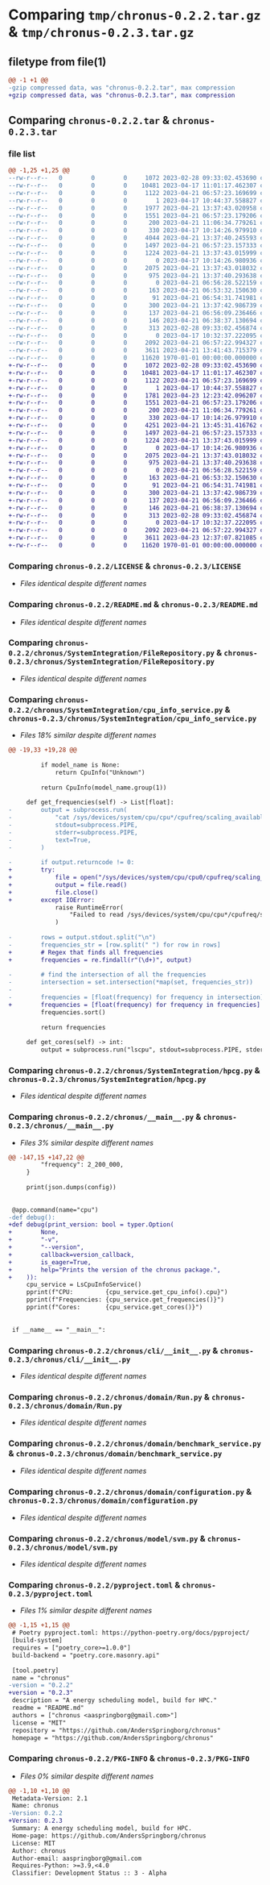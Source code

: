 # Comparing `tmp/chronus-0.2.2.tar.gz` & `tmp/chronus-0.2.3.tar.gz`

## filetype from file(1)

```diff
@@ -1 +1 @@
-gzip compressed data, was "chronus-0.2.2.tar", max compression
+gzip compressed data, was "chronus-0.2.3.tar", max compression
```

## Comparing `chronus-0.2.2.tar` & `chronus-0.2.3.tar`

### file list

```diff
@@ -1,25 +1,25 @@
--rw-r--r--   0        0        0     1072 2023-02-28 09:33:02.453690 chronus-0.2.2/LICENSE
--rw-r--r--   0        0        0    10481 2023-04-17 11:01:17.462307 chronus-0.2.2/README.md
--rw-r--r--   0        0        0     1122 2023-04-21 06:57:23.169699 chronus-0.2.2/chronus/SystemIntegration/FileRepository.py
--rw-r--r--   0        0        0        1 2023-04-17 10:44:37.558827 chronus-0.2.2/chronus/SystemIntegration/__init__.py
--rw-r--r--   0        0        0     1977 2023-04-21 13:37:43.020958 chronus-0.2.2/chronus/SystemIntegration/cpu_info_service.py
--rw-r--r--   0        0        0     1551 2023-04-21 06:57:23.179206 chronus-0.2.2/chronus/SystemIntegration/hpcg.py
--rw-r--r--   0        0        0      200 2023-04-21 11:06:34.779261 chronus-0.2.2/chronus/SystemIntegration/repository.py
--rw-r--r--   0        0        0      330 2023-04-17 10:14:26.979910 chronus-0.2.2/chronus/__init__.py
--rw-r--r--   0        0        0     4044 2023-04-21 13:37:40.245593 chronus-0.2.2/chronus/__main__.py
--rw-r--r--   0        0        0     1497 2023-04-21 06:57:23.157333 chronus-0.2.2/chronus/cli/__init__.py
--rw-r--r--   0        0        0     1224 2023-04-21 13:37:43.015999 chronus-0.2.2/chronus/domain/Run.py
--rw-r--r--   0        0        0        0 2023-04-17 10:14:26.980936 chronus-0.2.2/chronus/domain/__init__.py
--rw-r--r--   0        0        0     2075 2023-04-21 13:37:43.018032 chronus-0.2.2/chronus/domain/benchmark_service.py
--rw-r--r--   0        0        0      975 2023-04-21 13:37:40.293638 chronus-0.2.2/chronus/domain/configuration.py
--rw-r--r--   0        0        0        0 2023-04-21 06:56:28.522159 chronus-0.2.2/chronus/domain/interfaces/__init__.py
--rw-r--r--   0        0        0      163 2023-04-21 06:53:32.150630 chronus-0.2.2/chronus/domain/interfaces/application_runner_interface.py
--rw-r--r--   0        0        0       91 2023-04-21 06:54:31.741981 chronus-0.2.2/chronus/domain/interfaces/benchmark_run_repository_interface.py
--rw-r--r--   0        0        0      300 2023-04-21 13:37:42.986739 chronus-0.2.2/chronus/domain/interfaces/cpu_info_service_interface.py
--rw-r--r--   0        0        0      137 2023-04-21 06:56:09.236466 chronus-0.2.2/chronus/domain/interfaces/system_service_interface.py
--rw-r--r--   0        0        0      146 2023-04-21 06:38:37.130694 chronus-0.2.2/chronus/domain/system_sample.py
--rw-r--r--   0        0        0      313 2023-02-28 09:33:02.456874 chronus-0.2.2/chronus/example.py
--rw-r--r--   0        0        0        0 2023-04-17 10:32:37.222095 chronus-0.2.2/chronus/model/__init__.py
--rw-r--r--   0        0        0     2092 2023-04-21 06:57:22.994327 chronus-0.2.2/chronus/model/svm.py
--rw-r--r--   0        0        0     3611 2023-04-21 13:41:43.715379 chronus-0.2.2/pyproject.toml
--rw-r--r--   0        0        0    11620 1970-01-01 00:00:00.000000 chronus-0.2.2/PKG-INFO
+-rw-r--r--   0        0        0     1072 2023-02-28 09:33:02.453690 chronus-0.2.3/LICENSE
+-rw-r--r--   0        0        0    10481 2023-04-17 11:01:17.462307 chronus-0.2.3/README.md
+-rw-r--r--   0        0        0     1122 2023-04-21 06:57:23.169699 chronus-0.2.3/chronus/SystemIntegration/FileRepository.py
+-rw-r--r--   0        0        0        1 2023-04-17 10:44:37.558827 chronus-0.2.3/chronus/SystemIntegration/__init__.py
+-rw-r--r--   0        0        0     1781 2023-04-23 12:23:42.096207 chronus-0.2.3/chronus/SystemIntegration/cpu_info_service.py
+-rw-r--r--   0        0        0     1551 2023-04-21 06:57:23.179206 chronus-0.2.3/chronus/SystemIntegration/hpcg.py
+-rw-r--r--   0        0        0      200 2023-04-21 11:06:34.779261 chronus-0.2.3/chronus/SystemIntegration/repository.py
+-rw-r--r--   0        0        0      330 2023-04-17 10:14:26.979910 chronus-0.2.3/chronus/__init__.py
+-rw-r--r--   0        0        0     4251 2023-04-21 13:45:31.416762 chronus-0.2.3/chronus/__main__.py
+-rw-r--r--   0        0        0     1497 2023-04-21 06:57:23.157333 chronus-0.2.3/chronus/cli/__init__.py
+-rw-r--r--   0        0        0     1224 2023-04-21 13:37:43.015999 chronus-0.2.3/chronus/domain/Run.py
+-rw-r--r--   0        0        0        0 2023-04-17 10:14:26.980936 chronus-0.2.3/chronus/domain/__init__.py
+-rw-r--r--   0        0        0     2075 2023-04-21 13:37:43.018032 chronus-0.2.3/chronus/domain/benchmark_service.py
+-rw-r--r--   0        0        0      975 2023-04-21 13:37:40.293638 chronus-0.2.3/chronus/domain/configuration.py
+-rw-r--r--   0        0        0        0 2023-04-21 06:56:28.522159 chronus-0.2.3/chronus/domain/interfaces/__init__.py
+-rw-r--r--   0        0        0      163 2023-04-21 06:53:32.150630 chronus-0.2.3/chronus/domain/interfaces/application_runner_interface.py
+-rw-r--r--   0        0        0       91 2023-04-21 06:54:31.741981 chronus-0.2.3/chronus/domain/interfaces/benchmark_run_repository_interface.py
+-rw-r--r--   0        0        0      300 2023-04-21 13:37:42.986739 chronus-0.2.3/chronus/domain/interfaces/cpu_info_service_interface.py
+-rw-r--r--   0        0        0      137 2023-04-21 06:56:09.236466 chronus-0.2.3/chronus/domain/interfaces/system_service_interface.py
+-rw-r--r--   0        0        0      146 2023-04-21 06:38:37.130694 chronus-0.2.3/chronus/domain/system_sample.py
+-rw-r--r--   0        0        0      313 2023-02-28 09:33:02.456874 chronus-0.2.3/chronus/example.py
+-rw-r--r--   0        0        0        0 2023-04-17 10:32:37.222095 chronus-0.2.3/chronus/model/__init__.py
+-rw-r--r--   0        0        0     2092 2023-04-21 06:57:22.994327 chronus-0.2.3/chronus/model/svm.py
+-rw-r--r--   0        0        0     3611 2023-04-23 12:37:07.821085 chronus-0.2.3/pyproject.toml
+-rw-r--r--   0        0        0    11620 1970-01-01 00:00:00.000000 chronus-0.2.3/PKG-INFO
```

### Comparing `chronus-0.2.2/LICENSE` & `chronus-0.2.3/LICENSE`

 * *Files identical despite different names*

### Comparing `chronus-0.2.2/README.md` & `chronus-0.2.3/README.md`

 * *Files identical despite different names*

### Comparing `chronus-0.2.2/chronus/SystemIntegration/FileRepository.py` & `chronus-0.2.3/chronus/SystemIntegration/FileRepository.py`

 * *Files identical despite different names*

### Comparing `chronus-0.2.2/chronus/SystemIntegration/cpu_info_service.py` & `chronus-0.2.3/chronus/SystemIntegration/cpu_info_service.py`

 * *Files 18% similar despite different names*

```diff
@@ -19,33 +19,28 @@
 
         if model_name is None:
             return CpuInfo("Unknown")
 
         return CpuInfo(model_name.group(1))
 
     def get_frequencies(self) -> List[float]:
-        output = subprocess.run(
-            "cat /sys/devices/system/cpu/cpu*/cpufreq/scaling_available_frequencies",
-            stdout=subprocess.PIPE,
-            stderr=subprocess.PIPE,
-            text=True,
-        )
 
-        if output.returncode != 0:
+        try:
+            file = open("/sys/devices/system/cpu/cpu0/cpufreq/scaling_available_frequencies", "r")
+            output = file.read()
+            file.close()
+        except IOError:
             raise RuntimeError(
                 "Failed to read /sys/devices/system/cpu/cpu*/cpufreq/scaling_available_frequencies"
             )
 
-        rows = output.stdout.split("\n")
-        frequencies_str = [row.split(" ") for row in rows]
+        # Regex that finds all frequencies
+        frequencies = re.findall(r"(\d+)", output)
 
-        # find the intersection of all the frequencies
-        intersection = set.intersection(*map(set, frequencies_str))
-
-        frequencies = [float(frequency) for frequency in intersection]
+        frequencies = [float(frequency) for frequency in frequencies]
         frequencies.sort()
 
         return frequencies
 
     def get_cores(self) -> int:
         output = subprocess.run("lscpu", stdout=subprocess.PIPE, stderr=subprocess.PIPE, text=True)
```

### Comparing `chronus-0.2.2/chronus/SystemIntegration/hpcg.py` & `chronus-0.2.3/chronus/SystemIntegration/hpcg.py`

 * *Files identical despite different names*

### Comparing `chronus-0.2.2/chronus/__main__.py` & `chronus-0.2.3/chronus/__main__.py`

 * *Files 3% similar despite different names*

```diff
@@ -147,15 +147,22 @@
         "frequency": 2_200_000,
     }
 
     print(json.dumps(config))
 
 
 @app.command(name="cpu")
-def debug():
+def debug(print_version: bool = typer.Option(
+        None,
+        "-v",
+        "--version",
+        callback=version_callback,
+        is_eager=True,
+        help="Prints the version of the chronus package.",
+    )):
     cpu_service = LsCpuInfoService()
     pprint(f"CPU:         {cpu_service.get_cpu_info().cpu}")
     pprint(f"Frequencies: {cpu_service.get_frequencies()}")
     pprint(f"Cores:       {cpu_service.get_cores()}")
 
 
 if __name__ == "__main__":
```

### Comparing `chronus-0.2.2/chronus/cli/__init__.py` & `chronus-0.2.3/chronus/cli/__init__.py`

 * *Files identical despite different names*

### Comparing `chronus-0.2.2/chronus/domain/Run.py` & `chronus-0.2.3/chronus/domain/Run.py`

 * *Files identical despite different names*

### Comparing `chronus-0.2.2/chronus/domain/benchmark_service.py` & `chronus-0.2.3/chronus/domain/benchmark_service.py`

 * *Files identical despite different names*

### Comparing `chronus-0.2.2/chronus/domain/configuration.py` & `chronus-0.2.3/chronus/domain/configuration.py`

 * *Files identical despite different names*

### Comparing `chronus-0.2.2/chronus/model/svm.py` & `chronus-0.2.3/chronus/model/svm.py`

 * *Files identical despite different names*

### Comparing `chronus-0.2.2/pyproject.toml` & `chronus-0.2.3/pyproject.toml`

 * *Files 1% similar despite different names*

```diff
@@ -1,15 +1,15 @@
 # Poetry pyproject.toml: https://python-poetry.org/docs/pyproject/
 [build-system]
 requires = ["poetry_core>=1.0.0"]
 build-backend = "poetry.core.masonry.api"
 
 [tool.poetry]
 name = "chronus"
-version = "0.2.2"
+version = "0.2.3"
 description = "A energy scheduling model, build for HPC."
 readme = "README.md"
 authors = ["chronus <aaspringborg@gmail.com>"]
 license = "MIT"
 repository = "https://github.com/AndersSpringborg/chronus"
 homepage = "https://github.com/AndersSpringborg/chronus"
```

### Comparing `chronus-0.2.2/PKG-INFO` & `chronus-0.2.3/PKG-INFO`

 * *Files 0% similar despite different names*

```diff
@@ -1,10 +1,10 @@
 Metadata-Version: 2.1
 Name: chronus
-Version: 0.2.2
+Version: 0.2.3
 Summary: A energy scheduling model, build for HPC.
 Home-page: https://github.com/AndersSpringborg/chronus
 License: MIT
 Author: chronus
 Author-email: aaspringborg@gmail.com
 Requires-Python: >=3.9,<4.0
 Classifier: Development Status :: 3 - Alpha
```

